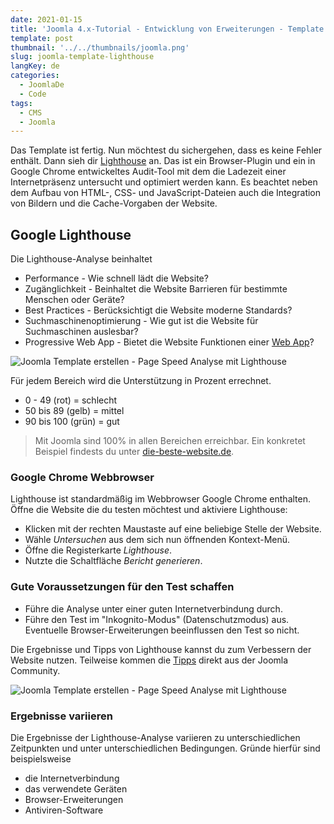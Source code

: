 ```yaml
---
date: 2021-01-15
title: 'Joomla 4.x-Tutorial - Entwicklung von Erweiterungen - Template - Lighthouse'
template: post
thumbnail: '../../thumbnails/joomla.png'
slug: joomla-template-lighthouse
langKey: de
categories:
  - JoomlaDe
  - Code
tags:
  - CMS
  - Joomla
---
```


Das Template ist fertig. Nun möchtest du sichergehen, dass es keine Fehler enthält. Dann sieh dir [Lighthouse](https://developers.google.com/web/tools/lighthouse) an. Das ist ein Browser-Plugin und ein in Google Chrome entwickeltes Audit-Tool mit dem die Ladezeit einer Internetpräsenz untersucht und optimiert werden kann. Es beachtet neben dem Aufbau von HTML-, CSS- und JavaScript-Dateien auch die Integration von Bildern und die Cache-Vorgaben der Website.

## Google Lighthouse

Die Lighthouse-Analyse beinhaltet

- Performance - Wie schnell lädt die Website?
- Zugänglichkeit - Beinhaltet die Website Barrieren für bestimmte Menschen oder Geräte?
- Best Practices - Berücksichtigt die Website moderne Standards?
- Suchmaschinenoptimierung - Wie gut ist die Website für Suchmaschinen auslesbar?
- Progressive Web App - Bietet die Website Funktionen einer [Web App](https://de.wikipedia.org/wiki/Mobile_App)?

![Joomla Template erstellen - Page Speed Analyse mit Lighthouse](/images/j4x47x1.png)

Für jedem Bereich wird die Unterstützung in Prozent errechnet.

- 0 - 49 (rot) = schlecht
- 50 bis 89 (gelb) = mittel
- 90 bis 100 (grün) = gut

> Mit Joomla sind 100% in allen Bereichen erreichbar. Ein konkretet Beispiel findests du unter [die-beste-website.de](https://die-beste-website.de/test/lighthouse).

### Google Chrome Webbrowser

Lighthouse ist standardmäßig im Webbrowser Google Chrome enthalten. Öffne die Website die du testen möchtest und aktiviere Lighthouse:

- Klicken mit der rechten Maustaste auf eine beliebige Stelle der Website.
- Wähle _Untersuchen_ aus dem sich nun öffnenden Kontext-Menü.
- Öffne die Registerkarte _Lighthouse_.
- Nutzte die Schaltfläche _Bericht generieren_.

### Gute Voraussetzungen für den Test schaffen

- Führe die Analyse unter einer guten Internetverbindung durch.
- Führe den Test im "Inkognito-Modus" (Datenschutzmodus) aus. Eventuelle Browser-Erweiterungen beeinflussen den Test so nicht.

Die Ergebnisse und Tipps von Lighthouse kannst du zum Verbessern der Website nutzen. Teilweise kommen die [Tipps](https://github.com/GoogleChrome/lighthouse-stack-packs/pull/44/files) direkt aus der Joomla Community.

![Joomla Template erstellen - Page Speed Analyse mit Lighthouse](/images/j4x47x2.png)

### Ergebnisse variieren

Die Ergebnisse der Lighthouse-Analyse variieren zu unterschiedlichen Zeitpunkten und unter unterschiedlichen Bedingungen. Gründe hierfür sind beispielsweise

- die Internetverbindung
- das verwendete Geräten
- Browser-Erweiterungen
- Antiviren-Software
